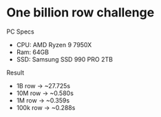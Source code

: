 # One billion row challenge
PC Specs
- CPU: AMD Ryzen 9 7950X
- Ram: 64GB
- SSD: Samsung SSD 990 PRO 2TB

Result
- 1B row -> ~27.725s
- 10M row -> ~0.580s
- 1M row -> ~0.359s
- 100k row -> ~0.288s
